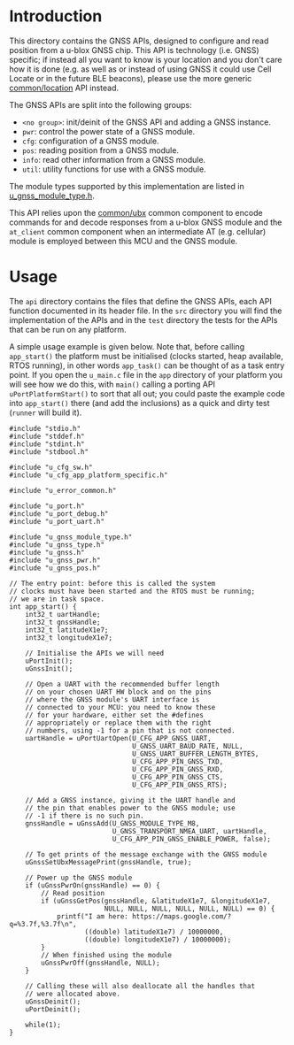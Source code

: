 # Introduction
This directory contains the GNSS APIs, designed to configure and read position from a u-blox GNSS chip.  This API is technology (i.e. GNSS) specific; if instead all you want to know is your location and you don't care how it is done (e.g. as well as or instead of using GNSS it could use Cell Locate or in the future BLE beacons), please use the more generic [common/location](common/location) API instead.

The GNSS APIs are split into the following groups:

- `<no group>`: init/deinit of the GNSS API and adding a GNSS instance.
- `pwr`: control the power state of a GNSS module.
- `cfg`: configuration of a GNSS module.
- `pos`: reading position from a GNSS module.
- `info`: read other information from a GNSS module.
- `util`: utility functions for use with a GNSS module.

The module types supported by this implementation are listed in [u_gnss_module_type.h](api/u_gnss_module_type.h).

This API relies upon the [common/ubx](/common/ubx) common component to encode commands for and decode responses from a u-blox GNSS module and the `at_client` common component when an intermediate AT (e.g. cellular) module is employed between this MCU and the GNSS module.

# Usage
The `api` directory contains the files that define the GNSS APIs, each API function documented in its header file.  In the `src` directory you will find the implementation of the APIs and in the `test` directory the tests for the APIs that can be run on any platform.

A simple usage example is given below.  Note that, before calling `app_start()` the platform must be initialised (clocks started, heap available, RTOS running), in other words `app_task()` can be thought of as a task entry point.  If you open the `u_main.c` file in the `app` directory of your platform you will see how we do this, with `main()` calling a porting API `uPortPlatformStart()` to sort that all out; you could paste the example code into `app_start()` there (and add the inclusions) as a quick and dirty test (`runner` will build it).

```
#include "stdio.h"
#include "stddef.h"
#include "stdint.h"
#include "stdbool.h"

#include "u_cfg_sw.h"
#include "u_cfg_app_platform_specific.h"

#include "u_error_common.h"

#include "u_port.h"
#include "u_port_debug.h"
#include "u_port_uart.h"

#include "u_gnss_module_type.h"
#include "u_gnss_type.h"
#include "u_gnss.h"
#include "u_gnss_pwr.h"
#include "u_gnss_pos.h"

// The entry point: before this is called the system
// clocks must have been started and the RTOS must be running;
// we are in task space.
int app_start() {
    int32_t uartHandle;
    int32_t gnssHandle;
    int32_t latitudeX1e7;
    int32_t longitudeX1e7;

    // Initialise the APIs we will need
    uPortInit();
    uGnssInit();

    // Open a UART with the recommended buffer length
    // on your chosen UART HW block and on the pins
    // where the GNSS module's UART interface is
    // connected to your MCU: you need to know these
    // for your hardware, either set the #defines
    // appropriately or replace them with the right
    // numbers, using -1 for a pin that is not connected.
    uartHandle = uPortUartOpen(U_CFG_APP_GNSS_UART,
                               U_GNSS_UART_BAUD_RATE, NULL,
                               U_GNSS_UART_BUFFER_LENGTH_BYTES,
                               U_CFG_APP_PIN_GNSS_TXD,
                               U_CFG_APP_PIN_GNSS_RXD,
                               U_CFG_APP_PIN_GNSS_CTS,
                               U_CFG_APP_PIN_GNSS_RTS);

    // Add a GNSS instance, giving it the UART handle and
    // the pin that enables power to the GNSS module; use
    // -1 if there is no such pin.
    gnssHandle = uGnssAdd(U_GNSS_MODULE_TYPE_M8,
                          U_GNSS_TRANSPORT_NMEA_UART, uartHandle,
                          U_CFG_APP_PIN_GNSS_ENABLE_POWER, false);

    // To get prints of the message exchange with the GNSS module
    uGnssSetUbxMessagePrint(gnssHandle, true);

    // Power up the GNSS module
    if (uGnssPwrOn(gnssHandle) == 0) {
        // Read position
        if (uGnssGetPos(gnssHandle, &latitudeX1e7, &longitudeX1e7,
                        NULL, NULL, NULL, NULL, NULL, NULL) == 0) {
            printf("I am here: https://maps.google.com/?q=%3.7f,%3.7f\n",
                   ((double) latitudeX1e7) / 10000000,
                   ((double) longitudeX1e7) / 10000000); 
        }
        // When finished using the module
        uGnssPwrOff(gnssHandle, NULL);
    }

    // Calling these will also deallocate all the handles that
    // were allocated above.
    uGnssDeinit();
    uPortDeinit();

    while(1);
}
```